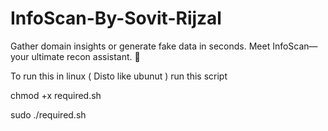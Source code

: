 # InfoScan-By-Sovit-Rijzal
Gather domain insights or generate fake data in seconds. Meet InfoScan—your ultimate recon assistant. 🚀


To run this in linux ( Disto like ubunut )
run this script

chmod +x required.sh

sudo ./required.sh
